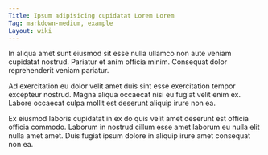 ```yaml
---
Title: Ipsum adipisicing cupidatat Lorem Lorem
Tag: markdown-medium, example
Layout: wiki
---
```

In aliqua amet sunt eiusmod sit esse nulla ullamco non aute veniam cupidatat nostrud. Pariatur et anim officia minim. Consequat dolor reprehenderit veniam pariatur.

Ad exercitation eu dolor velit amet duis sint esse exercitation tempor excepteur nostrud. Magna aliqua occaecat nisi eu fugiat velit enim ex. Labore occaecat culpa mollit est deserunt aliquip irure non ea.

Ex eiusmod laboris cupidatat in ex do quis velit amet deserunt est officia officia commodo. Laborum in nostrud cillum esse amet laborum eu nulla elit nulla amet amet. Duis fugiat ipsum dolore in aliquip irure amet consequat non ea.